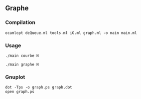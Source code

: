 
## Graphe


### Compilation

```
ocamlopt deQueue.ml tools.ml iO.ml graph.ml -o main main.ml
```

### Usage


```
./main courbe N
```

```
./main graphe N
```

### Gnuplot

```
dot -Tps -o graph.ps graph.dot
open graph.ps
```

